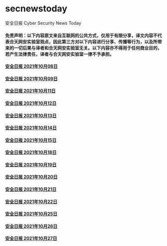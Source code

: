 # secnewstoday

安全日报 Cyber Security News Today

#### 免责声明：以下内容原文来自互联网的公共方式，仅用于有限分享，译文内容不代表合天网安实验室观点，因此第三方对以下内容进行分享、传播等行为，以及所带来的一切后果与译者和合天网安实验室无关。以下内容亦不得用于任何商业目的，若产生法律责任，译者与合天网安实验室一律不予承担。

#### [安全日报 2021年10月08日](https://github.com/hetianlab/secnewstoday/blob/master/Oct.2021/secnews-20211008.md)
#### [安全日报 2021年10月09日](https://github.com/hetianlab/secnewstoday/blob/master/Oct.2021/secnews-20211009.md)
#### [安全日报 2021年10月11日](https://github.com/hetianlab/secnewstoday/blob/master/Oct.2021/secnews-20211011.md)
#### [安全日报 2021年10月12日](https://github.com/hetianlab/secnewstoday/blob/master/Oct.2021/secnews-20211012.md)
#### [安全日报 2021年10月13日](https://github.com/hetianlab/secnewstoday/blob/master/Oct.2021/secnews-20211013.md)
#### [安全日报 2021年10月14日](https://github.com/hetianlab/secnewstoday/blob/master/Oct.2021/secnews-20211014.md)
#### [安全日报 2021年10月15日](https://github.com/hetianlab/secnewstoday/blob/master/Oct.2021/secnews-20211015.md)
#### [安全日报 2021年10月18日](https://github.com/hetianlab/secnewstoday/blob/master/Oct.2021/secnews-20211018.md)
#### [安全日报 2021年10月19日](https://github.com/hetianlab/secnewstoday/blob/master/Oct.2021/secnews-20211019.md)
#### [安全日报 2021年10月20日](https://github.com/hetianlab/secnewstoday/blob/master/Oct.2021/secnews-20211020.md)
#### [安全日报 2021年10月21日](https://github.com/hetianlab/secnewstoday/blob/master/Oct.2021/secnews-20211021.md)
#### [安全日报 2021年10月22日](https://github.com/hetianlab/secnewstoday/blob/master/Oct.2021/secnews-20211022.md)
#### [安全日报 2021年10月25日](https://github.com/hetianlab/secnewstoday/blob/master/Oct.2021/secnews-20211025.md)
#### [安全日报 2021年10月26日](https://github.com/hetianlab/secnewstoday/blob/master/Oct.2021/secnews-20211026.md)
#### [安全日报 2021年10月27日](https://github.com/hetianlab/secnewstoday/blob/master/Oct.2021/secnews-20211027.md)
